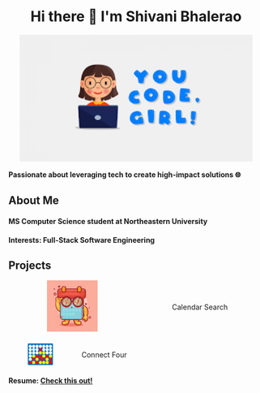 ### <h1 align="center"> Hi there 👋 I'm Shivani Bhalerao </h1>

<p align="center">
  <img width="460" height="250" src="https://github.com/ShivaniBhalerao/ShivaniBhalerao/blob/main/coding%20girl.png">
</p>

<b> Passionate about leveraging tech to create high-impact solutions 🌐 </b>

<h2> About Me </h2>

<h4> MS Computer Science student at Northeastern University</h4>

<h4> Interests: Full-Stack Software Engineering</h4>

<h2> Projects </h2>

  <!-- First row -->
  <div style="display: flex; flex-direction: row; justify-content: center; align-items: center; width: 100%;">
    <div style="width: 50%; text-align: center;">
      <img src="https://github.com/ShivaniBhalerao/ShivaniBhalerao/blob/main/calendar_search.jpeg" alt="calendar_search_image" width="40%">
    </div>
    <div style="width: 50%; text-align: center;">
      <p>
        Calendar Search
      </p>
    </div>
  </div>

  <!-- Second row -->
  <div style="display: flex; flex-direction: row; justify-content: center; align-items: center; width: 50%; margin-top: 20px;">
    <div style="width: 50%; text-align: center;">
      <img src="https://github.com/ShivaniBhalerao/ShivaniBhalerao/blob/main/connect4.png" alt="connect4_image" width="40%">
    </div>
    <div style="width: 50%; text-align: center;">
      <p>
        Connect Four
      </p>
    </div>
  </div>

<h4> Resume: <a href="https://github.com/ShivaniBhalerao/ShivaniBhalerao/blob/main/Shivani_Bhalerao.pdf"> Check this out! </a> </h4>

<!--
**ShivaniBhalerao/ShivaniBhalerao** is a ✨ _special_ ✨ repository because its `README.md` (this file) appears on your GitHub profile.

Here are some ideas to get you started:

- 🔭 I’m currently working on ...
- 🌱 I’m currently learning ...
- 👯 I’m looking to collaborate on ...
- 🤔 I’m looking for help with ...
- 💬 Ask me about ...
- 📫 How to reach me: ...
- 😄 Pronouns: ...
- ⚡ Fun fact: ...
![alt text](https://github.com/ShivaniBhalerao/ShivaniBhalerao/blob/main/coding%20girl.png)
-->
